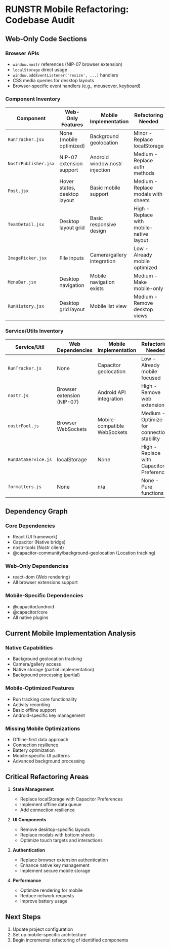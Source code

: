 # RUNSTR Mobile Refactoring: Codebase Audit

## Web-Only Code Sections

### Browser APIs
- `window.nostr` references (NIP-07 browser extension)
- `localStorage` direct usage
- `window.addEventListener('resize', ...)` handlers
- CSS media queries for desktop layouts
- Browser-specific event handlers (e.g., mouseover, keyboard)

### Component Inventory

| Component | Web-Only Features | Mobile Implementation | Refactoring Needed |
|-----------|-------------------|------------------------|-------------------|
| `RunTracker.jsx` | None (mobile optimized) | Background geolocation | Minor - Replace localStorage |
| `NostrPublisher.jsx` | NIP-07 extension support | Android window.nostr injection | Medium - Replace auth methods |
| `Post.jsx` | Hover states, desktop layout | Basic mobile support | Medium - Replace modals with sheets |
| `TeamDetail.jsx` | Desktop layout grid | Basic responsive design | High - Replace with mobile-native layout |
| `ImagePicker.jsx` | File inputs | Camera/gallery integration | Low - Already mobile optimized |
| `MenuBar.jsx` | Desktop navigation | Mobile navigation exists | Medium - Make mobile-only |
| `RunHistory.jsx` | Desktop grid layout | Mobile list view | Medium - Remove desktop views |

### Service/Utils Inventory

| Service/Util | Web Dependencies | Mobile Implementation | Refactoring Needed |
|--------------|------------------|------------------------|-------------------|
| `RunTracker.js` | None | Capacitor geolocation | Low - Already mobile focused |
| `nostr.js` | Browser extension (NIP-07) | Android API integration | High - Remove web extensions |
| `nostrPool.js` | Browser WebSockets | Mobile-compatible WebSockets | Medium - Optimize for connection stability |
| `RunDataService.js` | localStorage | None | High - Replace with Capacitor Preferences |
| `formatters.js` | None | n/a | None - Pure functions |

## Dependency Graph

### Core Dependencies
- React (UI framework)
- Capacitor (Native bridge)
- nostr-tools (Nostr client)
- @capacitor-community/background-geolocation (Location tracking)

### Web-Only Dependencies
- react-dom (Web rendering)
- All browser extensions support

### Mobile-Specific Dependencies
- @capacitor/android
- @capacitor/core
- All native plugins

## Current Mobile Implementation Analysis

### Native Capabilities
- Background geolocation tracking
- Camera/gallery access
- Native storage (partial implementation)
- Background processing (partial)

### Mobile-Optimized Features
- Run tracking core functionality
- Activity recording
- Basic offline support
- Android-specific key management

### Missing Mobile Optimizations
- Offline-first data approach
- Connection resilience
- Battery optimization
- Mobile-specific UI patterns
- Advanced background processing

## Critical Refactoring Areas

1. **State Management**
   - Replace localStorage with Capacitor Preferences
   - Implement offline data queue
   - Add connection resilience

2. **UI Components**
   - Remove desktop-specific layouts
   - Replace modals with bottom sheets
   - Optimize touch targets and interactions

3. **Authentication**
   - Replace browser extension authentication
   - Enhance native key management
   - Implement secure mobile storage

4. **Performance**
   - Optimize rendering for mobile
   - Reduce network requests
   - Improve battery usage

## Next Steps

1. Update project configuration
2. Set up mobile-specific architecture
3. Begin incremental refactoring of identified components 